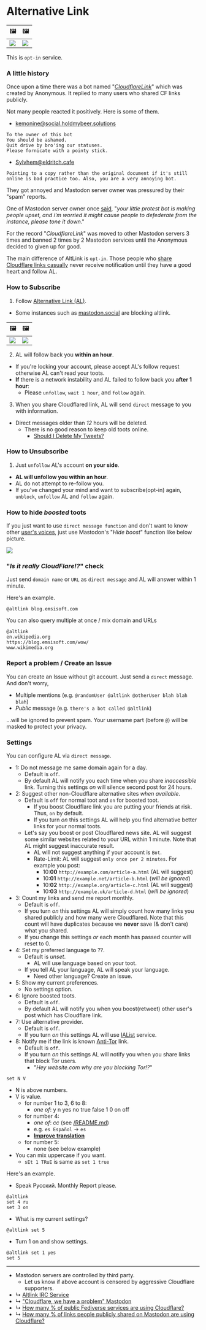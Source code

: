 # Alternative Link


| 🖼 | 🖼 |
| -- | -- |
| ![](../image/altlink_sample.jpg) | ![](../image/altlink_suggest.jpg) |


This is `opt-in` service.


### A little history

Once upon a time there was a bot named "_[CloudflareLink](https://social.privacytools.io/@cloudflarelink/with_replies)_" which was created by Anonymous.
It replied to many users who shared CF links publicly.

Not many people reacted it positively. Here is some of them.

- [kemonine@social.holdmybeer.solutions](https://social.holdmybeer.solutions/objects/9479c5be-40df-4ecd-a3fe-0209a9020dfd)
```
To the owner of this bot
You should be ashamed.
Quit drive by bro'ing our statuses.
Please fornicate with a pointy stick.
```

- [Sylvhem@eldritch.cafe](https://eldritch.cafe/@Sylvhem/102701484501099424)
```
Pointing to a copy rather than the original document if it's still online is bad practice too. Also, you are a very annoying bot.
```

They got annoyed and Mastodon server owner was pressured by their "spam" reports.

One of Mastodon server owner once [said](../tool/mastodonwch#some-public-reaction), "_your little protest bot is making people upset, and i'm worried it might cause people to defederate from the instance, please tone it down_."

For the record "_CloudflareLink_" was moved to other Mastodon servers 3 times and banned 2 times by 2 Mastodon services until the Anonymous decided to given up for good.

The main difference of AltLink is `opt-in`.
Those people who [share Cloudflare links casually](cloudflared_shared_mastodon.md) never receive notification until they have a good heart and follow AL.



### How to Subscribe

1. Follow [Alternative Link (AL)](https://mamot.fr/@altlink).
  - Some instances such as [mastodon.social](https://github.com/mastodon/mastodon/issues/16480) are blocking altlink.

| 🖼 | 🖼 |
| -- | -- |
| ![](../image/ban_altlink_mastodon.social.jpg) | ![](../image/ban_altlink_eldritch.cafe.jpg) |


2. AL will follow back you **within an hour**.
  - If you're locking your account, please accept AL's follow request otherwise AL can't read your toots.
  - **If** there is a network instability and AL failed to follow back you **after 1 hour**:
    - Please `unfollow`, `wait 1 hour`, and `follow` again.

3. When you share Cloudflared link, AL will send `direct` message to you with information.
  - Direct messages older than *12* hours will be deleted.
    - There is no good reason to keep old toots online.
      - [Should I Delete My Tweets?](https://www.wired.com/story/the-know-it-alls-should-i-delete-my-tweets/)


### How to Unsubscribe

1. Just `unfollow` AL's account **on your side**.
  - **AL will unfollow you within an hour**.
  - AL do not attempt to re-follow you.
  - If you've changed your mind and want to subscribe(opt-in) again, `unblock`, `unfollow` AL and `follow` again.


### How to hide _boosted_ toots

If you just want to use `direct message function` and don't want to know other [user's voices](../PEOPLE.md), just use Mastodon's "_Hide boost_" function like below picture.

![](../image/mastodon_hide_boosts.jpg)


### "_Is it really CloudFlare!?_" check

Just send `domain name` or `URL` as `direct message` and AL will answer within 1 minute.

Here's an example.

```
@altlink blog.emsisoft.com
```

You can also query multiple at once / mix domain and URLs

```
@altlink
en.wikipedia.org
https://blog.emsisoft.com/wow/
www.wikimedia.org
```


### Report a problem / Create an Issue

You can create an Issue without git account. Just send a `direct` message.
And don't worry,

- Multiple mentions (e.g. `@randomUser @altlink @otherUser blah blah blah`)
- _Public_ message (e.g. `there's a bot called @altlink`)

...will be ignored to prevent spam.
Your username part (before `@`) will be masked to protect your privacy.


### Settings

You can configure AL via `direct message`.

- 1: Do not message me same domain again for a day.
  - Default is `off`.
  - By default AL will notify you each time when you share _inaccessible_ link. Turning this settings _on_ will silence second post for 24 hours.
- 2: Suggest other non-Cloudflare alternative sites _when available_.
  - Default is `off` for normal toot and `on` for boosted toot.
    - If you boost Cloudflare link you are putting your friends at risk. Thus, `on` by default.
    - If you turn _on_ this settings AL will help you find alternative better links for your normal toots.
  - Let's say you boost or post Cloudflared news site. AL will suggest some similar websites related to your URL within 1 minute. Note that AL might suggest inaccurate result.
    - AL will not suggest anything if your account is `Bot`.
    - Rate-Limit: AL will suggest `only once per 2 minutes`. For example you post:
      - 10:**00** `http://example.com/article-a.html` (AL will suggest)
      - 10:**01** `http://example.net/article-b.html` (_will be ignored_)
      - 10:**02** `http://example.org/article-c.html` (AL will suggest)
      - 10:**03** `http://example.uk/article-d.html` (_will be ignored_)
- 3: Count my links and send me report monthly.
  - Default is `off`.
  - If you turn _on_ this settings AL will simply count how many links you shared publicly and how many were Cloudflared. Note that this count will have duplicates because we **never** save (& don't care) what you shared.
  - If you change this settings _or_ each month has passed counter will reset to 0.
- 4: Set my preferred language to ??. 
  - Default is _unset_.
    - AL will use language based on your toot.
  - If you tell AL your language, AL will speak your language.
    - Need other language? Create an issue.
- 5: Show my current preferences.
  - No settings option.
- 6: Ignore boosted toots.
  - Default is `off`.
  - By default AL will notify you when you boost(retweet) other user's post which has Cloudflare link.
- 7: Use alternative provider.
  - Default is `off`.
  - If you turn _on_ this settings AL will use [IAList](README.md) service.
- 8: Notify me if the link is known [Anti-Tor](../anti-tor_users/domains) link.
  - Default is `off`.
  - If you turn _on_ this settings AL will notify you when you share links that block Tor users.
    - "_Hey website.com why are you blocking Tor!?_"


```
set N V
```

- N is above numbers.
- V is value.
  - for number 1 to 3, 6 to 8:
    - _one of_: y n yes no true false 1 0 on off
  - for number 4:
    - _one of_: _cc_ (see [/README.md](../README.md))
    - e.g. `es Español` -> `es`
    - [**Improve translation**](../tool/trans.altlink.txt)
  - for number 5:
    - none (see below example)
- You can mix uppercase if you want.
  - `sEt 1 TRuE` is same as `set 1 true`


Here's an example.

- Speak Русский. Monthly Report please.
```
@altlink
set 4 ru
set 3 on
```

- What is my current settings?
```
@altlink set 5
```

- Turn 1 on and show settings.
```
@altlink set 1 yes
set 5
```


---

- Mastodon servers are controlled by third party.
  - Let us know if above account is censored by aggressive Cloudflare supporters.
- ↳ [Altlink IRC Service](service.altlink_irc.md)
- ↳ ["Cloudflare, we have a problem" Mastodon](people.mastodon.md)
- ↳ [How many % of public Fediverse services are using Cloudflare?](cloudflared_fediverse.md)
- ↳ [How many % of links people publicly shared on Mastodon are using Cloudflare?](cloudflared_shared_mastodon.md)

<a rel="me" href="https://mamot.fr/@altlink"></a>
